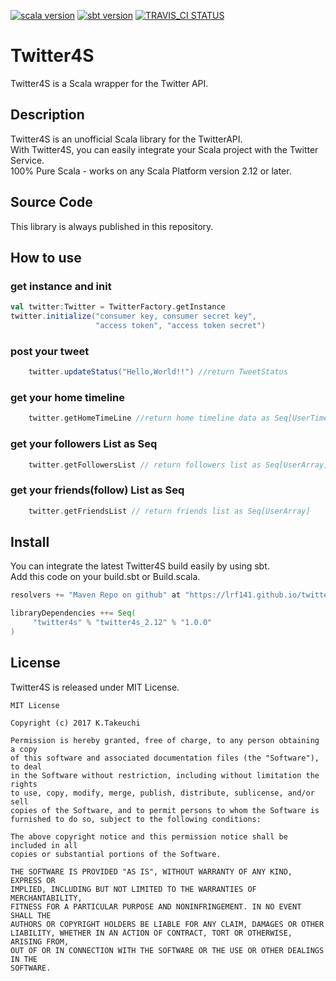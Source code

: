 [![scala version](https://img.shields.io/badge/scala-2.12.3-orange.svg)](https://www.scala-lang.org)
[![sbt version](https://img.shields.io/badge/sbt-0.13.16-green.svg)](http://www.scala-sbt.org/index.html)
[![TRAVIS_CI STATUS](https://travis-ci.org/lrf141/twitter4s.svg?branch=master)](https://travis-ci.org/lrf141/twitter4s)
# Twitter4S
Twitter4S is a Scala wrapper for the Twitter API.

## Description

Twitter4S is an unofficial Scala library for the TwitterAPI.  
With Twitter4S, you can easily integrate your Scala project with the Twitter Service.  
100% Pure Scala - works on any Scala Platform version 2.12 or later.

## Source Code
This library is always published in this repository.

## How to use

### get instance and init

```scala:GetInstance.scala
val twitter:Twitter = TwitterFactory.getInstance
twitter.initialize("consumer key, consumer secret key",
                   "access token", "access token secret")
```

### post your tweet

```scala:postYourTweet.scala
    twitter.updateStatus("Hello,World!!") //return TweetStatus
```


### get your home timeline

```scala:getHomeTimeLine.scala
    twitter.getHomeTimeLine //return home timeline data as Seq[UserTimeLine]
```

### get your followers List as Seq

```scala:getFollowersList.scala
    twitter.getFollowersList // return followers list as Seq[UserArray]
```

### get your friends(follow) List as Seq

```scala:getFriendsList.scala
    twitter.getFriendsList // return friends list as Seq[UserArray]
```

## Install

You can integrate the latest Twitter4S build easily by using sbt.  
Add this code on your build.sbt or Build.scala.

```scala:build.sbt
resolvers += "Maven Repo on github" at "https://lrf141.github.io/twitter4s/"

libraryDependencies ++= Seq(
     "twitter4s" % "twitter4s_2.12" % "1.0.0"
)

```

## License

Twitter4S is released under MIT License.

```License
MIT License

Copyright (c) 2017 K.Takeuchi

Permission is hereby granted, free of charge, to any person obtaining a copy
of this software and associated documentation files (the "Software"), to deal
in the Software without restriction, including without limitation the rights
to use, copy, modify, merge, publish, distribute, sublicense, and/or sell
copies of the Software, and to permit persons to whom the Software is
furnished to do so, subject to the following conditions:

The above copyright notice and this permission notice shall be included in all
copies or substantial portions of the Software.

THE SOFTWARE IS PROVIDED "AS IS", WITHOUT WARRANTY OF ANY KIND, EXPRESS OR
IMPLIED, INCLUDING BUT NOT LIMITED TO THE WARRANTIES OF MERCHANTABILITY,
FITNESS FOR A PARTICULAR PURPOSE AND NONINFRINGEMENT. IN NO EVENT SHALL THE
AUTHORS OR COPYRIGHT HOLDERS BE LIABLE FOR ANY CLAIM, DAMAGES OR OTHER
LIABILITY, WHETHER IN AN ACTION OF CONTRACT, TORT OR OTHERWISE, ARISING FROM,
OUT OF OR IN CONNECTION WITH THE SOFTWARE OR THE USE OR OTHER DEALINGS IN THE
SOFTWARE.

```

